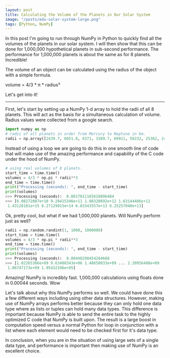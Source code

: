 ```yaml
---
layout: post
title: Calculating the Volume of the Planets in Our Solar System
image: "/posts/edu-solar-system-large.png"
tags: [Python, NumPy]
---
```


In this post I'm going to run through NumPy in Python to quickly find all the volumes of the planets in our solar system.  I will then show that this can be done for 1,000,000 hypothetical planets in sub-second performance.  The performance for 1,000,000 planets is about the same as for 8 planets. Incredible!

The volume of an object can be calculated using the radius of the object with a simple formula.

volume = 4/3 * π * radius³

Let's get into it!

---

First, let's start by setting up a NumPy 1-d array to hold the radii of all 8 planets. This will act as the basis for a simultaneous calculation of volume. Radius values were collected from a google search.

```python
import numpy as np
# radii of all planets in order from Mercury to Neptune in km.
radii = np.array([2439.7, 6051.8, 6371, 3389.7, 69911, 58232, 25362, 24622])
```


Instead of using a loop we are going to do this in one smooth line of code that will make use of the amazing performance and capability of the C code under the hood of NumPy.

```python
# using real volumes of 8 planets.
start_time = time.time()
volumes = 4/3 * np.pi * radii**3
end_time = time.time()
print("Processing (seconds): ", end_time - start_time)
print(volumes)
>>> Processing (seconds):  0.0017011165618896484
>>> [6.08272087e+10 9.28415346e+11 1.08320692e+12 1.63144486e+11
 1.43128181e+15 8.27129915e+14 6.83343557e+13 6.25257040e+13]
```

Ok, pretty cool, but what if we had 1,000,000 planets.  Will NumPy perform just as well?

```python
radii = np.random.randint(1, 1000, 1000000)
start_time = time.time()
volumes = 4/3 * np.pi * radii**3
end_time = time.time()
print("Processing (seconds): ", end_time - start_time)
print(volumes)
>>> Processing (seconds):  0.00448298454284668
>>> [1.02265386e+09 9.63408343e+06 1.48658033e+09 ... 2.30956488e+09
 1.06747173e+09 1.95432196e+05]
```

Amazing! NumPy is incredibly fast. 1,000,000 calculations using floats done in 0.00044 seconds.  Wow

Let's talk about why this NumPy performs so well.  We could have done this a few different ways including using other data structures.  However, making use of NumPy arrays performs better because they can only hold one data type where as lists or tuples can hold many data types.  This difference is important because NumPy is able to send the entire task to the highly optimized C code that NumPy is built upon.  The result is a large boost in computation speed versus a normal Python for loop in conjunction with a list where each element would need to be checked first for it's data type.

In conclusion, when you are in the situation of using large sets of a single data type, and performance is important then making use of NumPy is an excellent choice.









